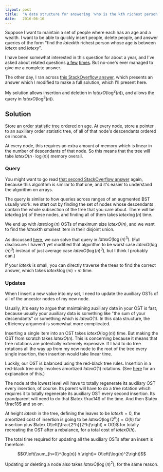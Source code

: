 ```yaml
---
layout: post
title:  "A data structure for answering 'who is the kth richest person with age between x and y'"
date:   2016-06-16
---
```


Suppose I want to maintain a set of people where each has an age and a wealth. I want to be able to quickly insert people, delete people, and answer queries of the form "find the $latex k$th richest person whose age is between $latex x$ and $latex y$".

I have been somewhat interested in this question for about a year, and I've asked about related questions [a few](https://www.facebook.com/bshlgrs/posts/10205556609689335) [times](http://stackoverflow.com/questions/31153033/data-structure-to-support-a-particular-query-on-a-set-of-2d-points). But no-one's ever managed to give me a complete answer.

The other day, I ran across [this StackOverflow answer](http://stackoverflow.com/a/26299986/1360429), which presents an answer which I modified to make a full solution, which I'll present here.

My solution allows insertion and deletion in $latex O(\log^2(n))$, and allows the query in $latex O(\log^3(n))$.

## Solution

Store an [order statistic tree](https://en.wikipedia.org/wiki/Order_statistic_tree) ordered on age. At every node, store a pointer to an auxiliary order statistic tree, of all of that node's descendants ordered on income.

At every node, this requires an extra amount of memory which is linear in the number of descendants of that node. So this means that the tree will take $latex O(n\cdot \log(n))$ memory overall.

### Query

You might want to go read [that second StackOverflow answer](http://stackoverflow.com/a/26299986/1360429) again, because this algorithm is similar to that one, and it's easier to understand the algorithm on arrays.

The query is similar to how queries across ranges of an augmented BST usually work: we start out by finding the set of nodes whose descendants contain the whole subsection of the tree that you care about. There will be $latex \log(n)$ of these nodes, and finding all of them takes $latex \log(n)$ time.

We end up with $latex \log(n)$ OSTs of maximum size $latex O(n)$, and we want to find the $latex k$th smallest item in their disjoint union.

As discussed [here](/2016/06/16/generalized-multi-quickselect.html), we can solve that query in $latex O\left(\log(n)^3\right)$. (Full disclosure: I haven't yet modified that algorithm to be worst case $latex O\left(\log(n)^3\right)$ instead of just average case $latex O\left(\log(n)^3\right)$, but I think I probably can.)

If your $latex k$ is small, you can directly traverse the trees to find the correct answer, which takes $latex k \log(m) + m$ time.

### Updates

When I insert a new value into my set, I need to update the auxiliary OSTs of all of the ancestor nodes of my new node.

Usually, it's easy to argue that maintaining auxiliary data in your OST is fast, because usually your auxiliary data is something like "the sum of your descendants" or something which is $latex O(1)$. In this data structure, the efficiency argument is somewhat more complicated.

Inserting a single item into an OST takes $latex O(\log(n))$ time. But making the OST from scratch takes $latex O(n)$. This is concerning because it means that tree rotations are potentially extremely expensive. If I had to do tree rotations all the way up from my new node to the root of the tree every single insertion, then insertion would take linear time.

Luckily, our OST is balanced using the red-black tree rules. Insertion in a red-black tree only involves amortized $latex O(1)$ rotations. (See [here](web.stanford.edu/class/cs166/lectures/05/Small05.pdf) for an explanation of this.)

The node at the lowest level will have to totally regenerate its auxiliary OST every insertion, of course. Its parent will have to do a tree rotation which requires it to totally regenerate its auxiliary OST every second insertion. Its grandparent will need to do that $latex \frac14$ of the time. And then $latex \frac18$ and so on.

At height $latex h$ in the tree, defining the leaves to be $latex h=0$, the amortized cost of insertion is going to be $latex O(\log(2^h)) = O(h)$ for insertion plus $latex O\left(\frac{2^h}{2^h}\right) = O(1)$ for totally recreating the OST after a rebalance, for a total cost of $latex O(h)$.

The total time required for updating all the auxiliary OSTs after an insert is therefore:

$$O\left(\sum_{h=0}^{log(n)} h \right)= O\left(\log(n)^2\right)$$

Updating or deleting a node also takes $latex O\left(\log(n)^2\right)$, for the same reason.

